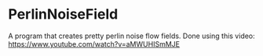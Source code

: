 # PerlinNoiseField
A program that creates pretty perlin noise flow fields. Done using this video: https://www.youtube.com/watch?v=aMWUHISmMJE
